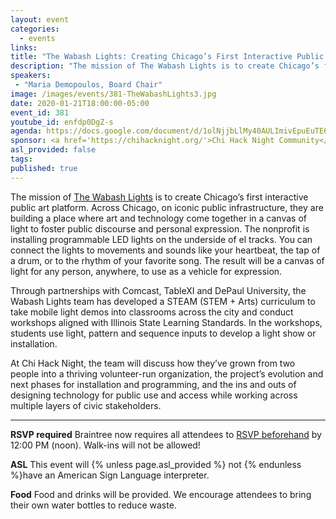 ```yaml
---
layout: event
categories:
  - events
links:
title: "The Wabash Lights: Creating Chicago’s First Interactive Public Arts Platform"
description: "The mission of The Wabash Lights is to create Chicago’s first interactive public art platform. The team will discuss how they’ve grown from two people into a thriving volunteer-run organization, the project’s evolution and next phases for installation and programming, and the ins and outs of designing technology for public use and access while working across multiple layers of civic stakeholders."
speakers:
 - "Maria Demopoulos, Board Chair"
image: /images/events/381-TheWabashLights3.jpg
date: 2020-01-21T18:00:00-05:00
event_id: 381
youtube_id: enfdp0DgZ-s
agenda: https://docs.google.com/document/d/1olNjjbLlMy40AULImivEpuEuTE6mSBsyLq4h4W_9mLU/edit?usp=sharing
sponsor: <a href='https://chihacknight.org/'>Chi Hack Night Community</a>
asl_provided: false
tags:
published: true
---
```


The mission of [The Wabash Lights](http://www.thewabashlights.com/what) is to create Chicago’s first interactive public art platform. Across Chicago, on iconic public infrastructure, they are building a place where art and technology come together in a canvas of light to foster public discourse and personal expression. The nonprofit is installing programmable LED lights on the underside of el tracks. You can connect the lights to movements and sounds like your heartbeat, the tap of a drum, or to the rhythm of your favorite song. The result will be a canvas of light for any person, anywhere, to use as a vehicle for expression.

Through partnerships with Comcast, TableXI and DePaul University, the Wabash Lights team has developed a STEAM (STEM + Arts) curriculum to take mobile light demos into classrooms across the city and conduct workshops aligned with Illinois State Learning Standards. In the workshops, students use light, pattern and sequence inputs to  develop a light show or installation. 

At Chi Hack Night, the team will discuss how they’ve grown from two people into a thriving volunteer-run organization, the project’s evolution and next phases for installation and programming, and the ins and outs of designing technology for public use and access while working across multiple layers of civic stakeholders. 

---

**RSVP required** Braintree now requires all attendees to [RSVP beforehand]({{site.rsvp_url}}) by 12:00 PM (noon). Walk-ins will not be allowed!

**ASL** This event will {% unless page.asl_provided %} not {% endunless %}have an American Sign Language interpreter.

**Food** Food and drinks will be provided. We encourage attendees to bring their own water bottles to reduce waste.
